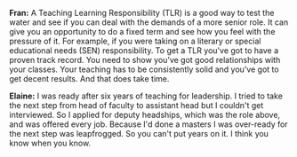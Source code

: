 **Fran:** A Teaching Learning Responsibility (TLR) is a good way to test the water and see if you can deal with the demands of a more senior role. It can give you an opportunity to do a fixed term and see how you feel with the pressure of it. For example, if you were taking on a literary or special educational needs (SEN) responsibility. To get a TLR you've got to have a proven track record. You need to show you’ve got good relationships with your classes. Your teaching has to be consistently solid and you’ve got to get decent results. And that does take time. 

**Elaine:** I was ready after six years of teaching for leadership. I tried to take the next step from head of faculty to assistant head but I couldn't get interviewed. So I applied for deputy headships, which was the role above, and was offered every job. Because I'd done a masters I was over-ready for the next step was leapfrogged. So you can't put years on it. I think you know when you know. 
